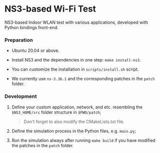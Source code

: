 # NS3-based Wi-Fi Test
NS3-based Indoor WLAN test with various applications, developed with Python bindings front-end.

### Preparation

- Ubuntu 20.04 or above.

- Install NS3 and the dependencies in one step: `make install-ns3`.

- You can customize the installation in `scripts/install.sh` script.

- We currently use `ns-3.36.1` and the corresponding patches in the `patch` folder.

### Development

1. Define your custom application, network, and etc. resembling the `$NS3_HOME/src` folder structure in `$PWD/patch`;
    > Don't forget to also modify the CMakeLists.txt file.

2. Define the simulation process in the Python files, e.g. `main.py`;

3. Run the simulation always after running `make build` if you have modified the patches in the `patch` folder.
